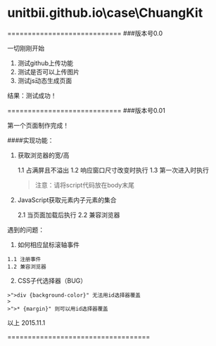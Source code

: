 # unitbii.github.io\case\ChuangKit

============================
###版本号0.0

一切刚刚开始

  1. 测试github上传功能
  2. 测试是否可以上传图片
  3. 测试js动态生成页面

结果：测试成功！

============================
###版本号0.01

第一个页面制作完成！

####实现功能：

1. 获取浏览器的宽/高

    1.1 占满屏且不溢出
    1.2 响应窗口尺寸改变时执行
    1.3 第一次进入时执行
    >注意：请将script代码放在body末尾
    
2. JavaScript获取元素内子元素的集合

    2.1 当页面加载后执行
    2.2 兼容浏览器

遇到的问题：

  1. 如何相应鼠标滚轴事件
  
    1.1 注册事件
    1.2 兼容浏览器
  
  2. CSS子代选择器（BUG）

    >">div {background-color}" 无法用id选择器覆盖
    >
    >">* {margin}" 则可以用id选择器覆盖

以上 2015.11.1

===================================
